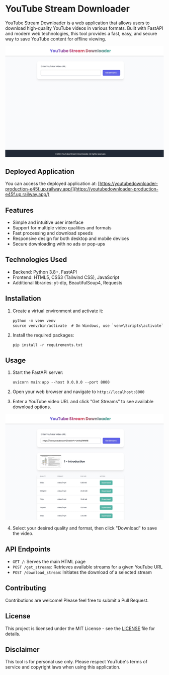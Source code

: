# YouTube Stream Downloader

YouTube Stream Downloader is a web application that allows users to download high-quality YouTube videos in various formats. Built with FastAPI and modern web technologies, this tool provides a fast, easy, and secure way to save YouTube content for offline viewing.

![YouTube Stream Downloader Interface](screenshots/home.jpg)

## Deployed Application

You can access the deployed application at:
[https://youtubedownloader-production-e45f.up.railway.app/](https://youtubedownloader-production-e45f.up.railway.app/)

## Features

- Simple and intuitive user interface
- Support for multiple video qualities and formats
- Fast processing and download speeds
- Responsive design for both desktop and mobile devices
- Secure downloading with no ads or pop-ups

## Technologies Used

- Backend: Python 3.8+, FastAPI
- Frontend: HTML5, CSS3 (Tailwind CSS), JavaScript
- Additional libraries: yt-dlp, BeautifulSoup4, Requests

## Installation

1. Create a virtual environment and activate it:
   ```
   python -m venv venv
   source venv/bin/activate  # On Windows, use `venv\Scripts\activate`
   ```

2. Install the required packages:
   ```
   pip install -r requirements.txt
   ```

## Usage

1. Start the FastAPI server:
   ```
   uvicorn main:app --host 0.0.0.0 --port 8000
   ```

2. Open your web browser and navigate to `http://localhost:8000`

3. Enter a YouTube video URL and click "Get Streams" to see available download options.

![Download Options](screenshots/streams.jpg)

4. Select your desired quality and format, then click "Download" to save the video.

## API Endpoints

- `GET /`: Serves the main HTML page
- `POST /get_streams`: Retrieves available streams for a given YouTube URL
- `POST /download_stream`: Initiates the download of a selected stream

## Contributing

Contributions are welcome! Please feel free to submit a Pull Request.

## License

This project is licensed under the MIT License - see the [LICENSE](LICENSE) file for details.

## Disclaimer

This tool is for personal use only. Please respect YouTube's terms of service and copyright laws when using this application.